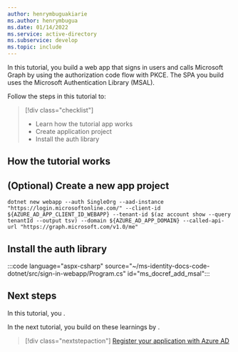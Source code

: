```yaml
---
author: henrymbuguakiarie
ms.author: henrymbugua
ms.date: 01/14/2022
ms.service: active-directory
ms.subservice: develop
ms.topic: include
---
```


In this tutorial, you build a web app that signs in users and calls Microsoft Graph by using the authorization code flow with PKCE. The SPA you build uses the Microsoft Authentication Library (MSAL).

Follow the steps in this tutorial to:

> [!div class="checklist"]
>
> - Learn how the tutorial app works
> - Create application project
> - Install the auth library

## How the tutorial works

## (Optional) Create a new app project

```dotnetcli
dotnet new webapp --auth SingleOrg --aad-instance "https://login.microsoftonline.com/" --client-id ${AZURE_AD_APP_CLIENT_ID_WEBAPP} --tenant-id $(az account show --query tenantId --output tsv) --domain ${AZURE_AD_APP_DOMAIN} --called-api-url "https://graph.microsoft.com/v1.0/me"
```

## Install the auth library

:::code language="aspx-csharp" source="~/ms-identity-docs-code-dotnet/src/sign-in-webapp/Program.cs" id="ms_docref_add_msal":::

## Next steps

In this tutorial, you <!-- $TASKS_COMPLETED_AND_LEARNINGS_HERE -->.

In the next tutorial, you build on these learnings by <!-- $TASKS_AND_LEARNINGS_IN_NEXT_TUTORIAL_HERE -->.

> [!div class="nextstepaction"] 
> [Register your application with Azure AD](../../web-app-tutorial-02-prepare-azure-ad.md)
